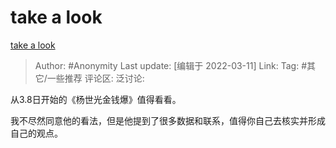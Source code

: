 # take a look
[take a look](https://zhuanlan.zhihu.com/p/479537304)

> Author: #Anonymity
> Last update: [编辑于 2022-03-11]
> Link:
> Tag: #其它/一些推荐 
> 评论区:
> 泛讨论:

从3.8日开始的《杨世光金钱爆》值得看看。

我不尽然同意他的看法，但是他提到了很多数据和联系，值得你自己去核实并形成自己的观点。

